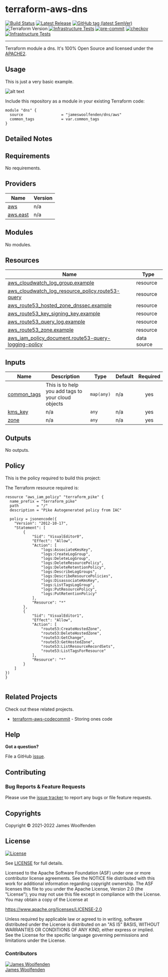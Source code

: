 # terraform-aws-dns

[![Build Status](https://github.com/JamesWoolfenden/terraform-aws-dns/workflows/Verify%20and%20Bump/badge.svg?branch=main)](https://github.com/JamesWoolfenden/terraform-aws-dns)
[![Latest Release](https://img.shields.io/github/release/JamesWoolfenden/terraform-aws-dns.svg)](https://github.com/JamesWoolfenden/terraform-aws-dns/releases/latest)
[![GitHub tag (latest SemVer)](https://img.shields.io/github/tag/JamesWoolfenden/terraform-aws-dns.svg?label=latest)](https://github.com/JamesWoolfenden/terraform-aws-dns/releases/latest)
![Terraform Version](https://img.shields.io/badge/tf-%3E%3D0.14.0-blue.svg)
[![Infrastructure Tests](https://www.bridgecrew.cloud/badges/github/JamesWoolfenden/terraform-aws-dns/cis_aws)](https://www.bridgecrew.cloud/link/badge?vcs=github&fullRepo=JamesWoolfenden%2Fterraform-aws-dns&benchmark=CIS+AWS+V1.2)
[![pre-commit](https://img.shields.io/badge/pre--commit-enabled-brightgreen?logo=pre-commit&logoColor=white)](https://github.com/pre-commit/pre-commit)
[![checkov](https://img.shields.io/badge/checkov-verified-brightgreen)](https://www.checkov.io/)
[![Infrastructure Tests](https://www.bridgecrew.cloud/badges/github/jameswoolfenden/terraform-aws-dns/general)](https://www.bridgecrew.cloud/link/badge?vcs=github&fullRepo=JamesWoolfenden%2Fterraform-aws-dns&benchmark=INFRASTRUCTURE+SECURITY)

---

Terraform module a dns. It's 100% Open Source and licensed under the [APACHE2](LICENSE).

## Usage

This is just a very basic example.

![alt text](./diagram/dns.png)

Include this repository as a module in your existing Terraform code:

```hcl
module "dns" {
  source                 = "jameswoolfenden/dns/aws"
  common_tags            = var.common_tags
}
```

## Detailed Notes

<!-- BEGINNING OF PRE-COMMIT-TERRAFORM DOCS HOOK -->
## Requirements

No requirements.

## Providers

| Name | Version |
|------|---------|
| <a name="provider_aws"></a> [aws](#provider\_aws) | n/a |
| <a name="provider_aws.east"></a> [aws.east](#provider\_aws.east) | n/a |

## Modules

No modules.

## Resources

| Name | Type |
|------|------|
| [aws_cloudwatch_log_group.example](https://registry.terraform.io/providers/hashicorp/aws/latest/docs/resources/cloudwatch_log_group) | resource |
| [aws_cloudwatch_log_resource_policy.route53-query](https://registry.terraform.io/providers/hashicorp/aws/latest/docs/resources/cloudwatch_log_resource_policy) | resource |
| [aws_route53_hosted_zone_dnssec.example](https://registry.terraform.io/providers/hashicorp/aws/latest/docs/resources/route53_hosted_zone_dnssec) | resource |
| [aws_route53_key_signing_key.example](https://registry.terraform.io/providers/hashicorp/aws/latest/docs/resources/route53_key_signing_key) | resource |
| [aws_route53_query_log.example](https://registry.terraform.io/providers/hashicorp/aws/latest/docs/resources/route53_query_log) | resource |
| [aws_route53_zone.example](https://registry.terraform.io/providers/hashicorp/aws/latest/docs/resources/route53_zone) | resource |
| [aws_iam_policy_document.route53-query-logging-policy](https://registry.terraform.io/providers/hashicorp/aws/latest/docs/data-sources/iam_policy_document) | data source |

## Inputs

| Name | Description | Type | Default | Required |
|------|-------------|------|---------|:--------:|
| <a name="input_common_tags"></a> [common\_tags](#input\_common\_tags) | This is to help you add tags to your cloud objects | `map(any)` | n/a | yes |
| <a name="input_kms_key"></a> [kms\_key](#input\_kms\_key) | n/a | `any` | n/a | yes |
| <a name="input_zone"></a> [zone](#input\_zone) | n/a | `any` | n/a | yes |

## Outputs

No outputs.
<!-- END OF PRE-COMMIT-TERRAFORM DOCS HOOK -->

## Policy

This is the policy required to build this project:

<!-- BEGINNING OF PRE-COMMIT-PIKE DOCS HOOK -->
The Terraform resource required is:

```golang
resource "aws_iam_policy" "terraform_pike" {
  name_prefix = "terraform_pike"
  path        = "/"
  description = "Pike Autogenerated policy from IAC"

  policy = jsonencode({
    "Version": "2012-10-17",
    "Statement": [
        {
            "Sid": "VisualEditor0",
            "Effect": "Allow",
            "Action": [
                "logs:AssociateKmsKey",
                "logs:CreateLogGroup",
                "logs:DeleteLogGroup",
                "logs:DeleteResourcePolicy",
                "logs:DeleteRetentionPolicy",
                "logs:DescribeLogGroups",
                "logs:DescribeResourcePolicies",
                "logs:DisassociateKmsKey",
                "logs:ListTagsLogGroup",
                "logs:PutResourcePolicy",
                "logs:PutRetentionPolicy"
            ],
            "Resource": "*"
        },
        {
            "Sid": "VisualEditor1",
            "Effect": "Allow",
            "Action": [
                "route53:CreateHostedZone",
                "route53:DeleteHostedZone",
                "route53:GetChange",
                "route53:GetHostedZone",
                "route53:ListResourceRecordSets",
                "route53:ListTagsForResource"
            ],
            "Resource": "*"
        }
    ]
})
}


```
<!-- END OF PRE-COMMIT-PIKE DOCS HOOK -->


## Related Projects

Check out these related projects.

- [terraform-aws-codecommit](https://github.com/jameswoolfenden/terraform-aws-dns) - Storing ones code

## Help

**Got a question?**

File a GitHub [issue](https://github.com/jameswoolfenden/terraform-aws-dns/issues).

## Contributing

### Bug Reports & Feature Requests

Please use the [issue tracker](https://github.com/jameswoolfenden/terraform-aws-dns/issues) to report any bugs or file feature requests.

## Copyrights

Copyright © 2021-2022 James Woolfenden

## License

[![License](https://img.shields.io/badge/License-Apache%202.0-blue.svg)](https://opensource.org/licenses/Apache-2.0)

See [LICENSE](LICENSE) for full details.

Licensed to the Apache Software Foundation (ASF) under one
or more contributor license agreements. See the NOTICE file
distributed with this work for additional information
regarding copyright ownership. The ASF licenses this file
to you under the Apache License, Version 2.0 (the
"License"); you may not use this file except in compliance
with the License. You may obtain a copy of the License at

<https://www.apache.org/licenses/LICENSE-2.0>

Unless required by applicable law or agreed to in writing,
software distributed under the License is distributed on an
"AS IS" BASIS, WITHOUT WARRANTIES OR CONDITIONS OF ANY
KIND, either express or implied. See the License for the
specific language governing permissions and limitations
under the License.

### Contributors

[![James Woolfenden][jameswoolfenden_avatar]][jameswoolfenden_homepage]<br/>[James Woolfenden][jameswoolfenden_homepage]

[jameswoolfenden_homepage]: https://github.com/jameswoolfenden
[jameswoolfenden_avatar]: https://github.com/jameswoolfenden.png?size=150
